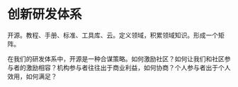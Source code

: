 # 创新研发体系

开源。教程、手册、标准、工具库、云。定义领域，积累领域知识。形成一个矩阵。

在我们的研发体系中，开源是一种合谋策略。如何激励社区？如何让我们和社区参与者的激励相容？机构参与者往往出于商业利益，如何协商？个人参与者出于个人效用，如何满足？
